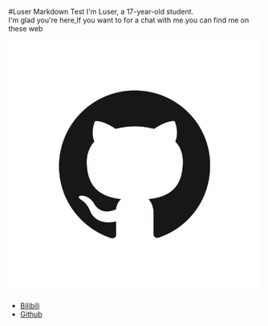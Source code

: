 #Luser Markdown Test
I'm Luser, a 17-year-old student.  
I'm glad you're here,If you want to for a chat with me.you can find me on these web  

[![alt text](https://raw.githubusercontent.com/Lumorian/Lumorian.github.io/main/github.png "title")](https://discord.gg/ArBx5ydcXw)
 
- [Bilibili](https://space.bilibili.com/362836326?spm_id_from=333.1007.0.0)  
- [Github](https://github.com/Lumorian)
